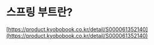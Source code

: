 # 스프링 부트란?

[https://product.kyobobook.co.kr/detail/S000061352140](https://product.kyobobook.co.kr/detail/S000061352140)
